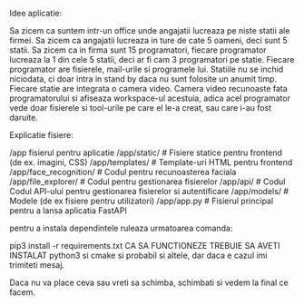 Idee aplicatie:

Sa zicem ca suntem intr-un office unde angajatii lucreaza pe niste statii ale firmei. Sa zicem ca angajatii lucreaza in ture de cate 5 oameni, deci sunt 5 statii.
Sa zicem ca in firma sunt 15 programatori, fiecare programator lucreaza la 1 din cele 5 statii, deci ar fi cam 3 programatori pe statie. Fiecare programator
are fisierele, mail-urile si programele lui. Statiile nu se inchid niciodata, ci doar intra in stand by daca nu sunt folosite un anumit timp.
Fiecare statie are integrata o camera video. Camera video recunoaste fata programatorului si afiseaza workspace-ul acestuia, adica acel programator vede doar fisierele si tool-urile pe care el le-a creat, sau care i-au fost daruite.

Explicatie fisiere:

/app fisierul pentru aplicatie
/app/static/ # Fisiere statice pentru frontend (de ex. imagini, CSS)
/app/templates/ # Template-uri HTML pentru frontend
/app/face_recognition/ # Codul pentru recunoasterea faciala
/app/file_explorer/ # Codul pentru gestionarea fisierelor
/app/api/ # Codul Codul API-ului pentru gestionarea fisierelor si autentificare
/app/models/ # Modele (de ex fisiere pentru utilizatori)
/app/app.py # Fisierul principal pentru a lansa aplicatia FastAPI

pentru a instala dependintele ruleaza urmatoarea comanda:

pip3 install -r requirements.txt
CA SA FUNCTIONEZE TREBUIE SA AVETI INSTALAT python3 si cmake si probabil si altele, dar daca e cazul imi trimiteti mesaj.

Daca nu va place ceva sau vreti sa schimba,
schimbati si vedem la final ce facem.
